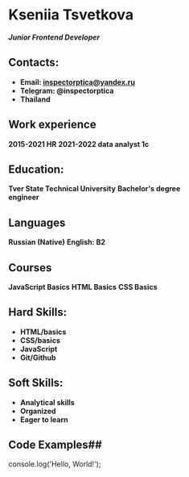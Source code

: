 # Kseniia Tsvetkova #
___Junior Frontend Developer___
## Contacts: ##
* **Email: inspectorptica@yandex.ru**
* **Telegram: @inspectorptica**
* **Thailand**
## Work experience ##
**2015-2021 HR**
**2021-2022 data analyst 1c**
## Education: ##
**Tver State Technical University** 
**Bachelor's degree**     
**engineer**
## Languages ##
**Russian (Native)**
**English: B2**
## Courses ##
**JavaScript Basics**
**HTML Basics**
**CSS Basics**
##  Hard Skills: ##
* **HTML/basics**
* **CSS/basics**
* **JavaScript**
* **Git/Github**
##  Soft Skills: ##
* **Analytical skills**
* **Organized**
* **Eager to learn**
## Code Examples##
console.log('Hello, World!');